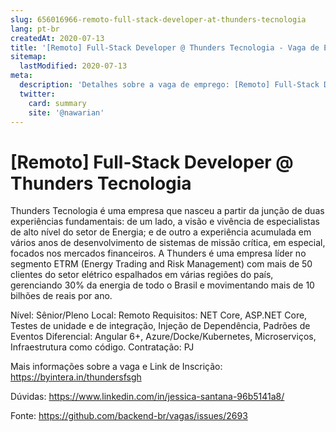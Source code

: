 ```yaml
---
slug: 656016966-remoto-full-stack-developer-at-thunders-tecnologia
lang: pt-br
createdAt: 2020-07-13
title: '[Remoto] Full-Stack Developer @ Thunders Tecnologia - Vaga de Emprego'
sitemap:
  lastModified: 2020-07-13
meta:
  description: 'Detalhes sobre a vaga de emprego: [Remoto] Full-Stack Developer @ Thunders Tecnologia'
  twitter:
    card: summary
    site: '@nawarian'
---
```


# [Remoto] Full-Stack Developer @ Thunders Tecnologia

Thunders Tecnologia é uma empresa que nasceu a partir da junção de duas experiências fundamentais: de um lado,
a visão e vivência de especialistas de alto nível do setor de Energia; e de outro a experiência acumulada em vários anos
de desenvolvimento de sistemas de missão crítica, em especial, focados nos mercados  financeiros. A Thunders é uma empresa líder no segmento ETRM (Energy Trading and Risk Management) com mais de 50 clientes do setor elétrico espalhados em várias regiões do país, gerenciando 30% da energia de todo o Brasil e movimentando mais de 10 bilhões de reais por ano.

Nível: Sênior/Pleno
Local: Remoto
Requisitos: NET Core, ASP.NET Core, Testes de unidade e de integração, Injeção de Dependência, Padrões de Eventos
Diferencial: Angular 6+, Azure/Docke/Kubernetes, Microserviços, Infraestrutura como código.
Contratação: PJ

Mais informações sobre a vaga e Link de Inscrição:
https://byintera.in/thundersfsgh

Dúvidas:
https://www.linkedin.com/in/jessica-santana-96b5141a8/


Fonte: https://github.com/backend-br/vagas/issues/2693
